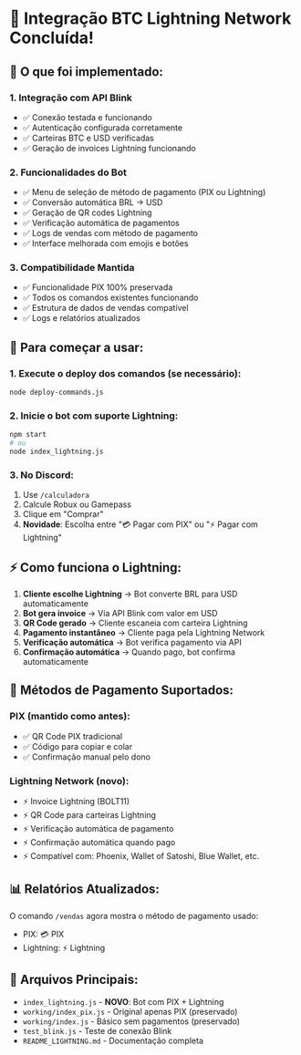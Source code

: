 # 🎉 Integração BTC Lightning Network Concluída!


## 🔧 O que foi implementado:

### 1. **Integração com API Blink**
- ✅ Conexão testada e funcionando
- ✅ Autenticação configurada corretamente  
- ✅ Carteiras BTC e USD verificadas
- ✅ Geração de invoices Lightning funcionando

### 2. **Funcionalidades do Bot**
- ✅ Menu de seleção de método de pagamento (PIX ou Lightning)
- ✅ Conversão automática BRL → USD
- ✅ Geração de QR codes Lightning
- ✅ Verificação automática de pagamentos
- ✅ Logs de vendas com método de pagamento
- ✅ Interface melhorada com emojis e botões

### 3. **Compatibilidade Mantida**
- ✅ Funcionalidade PIX 100% preservada
- ✅ Todos os comandos existentes funcionando
- ✅ Estrutura de dados de vendas compatível
- ✅ Logs e relatórios atualizados

## 🚀 Para começar a usar:

### 1. Execute o deploy dos comandos (se necessário):
```bash
node deploy-commands.js
```

### 2. Inicie o bot com suporte Lightning:
```bash
npm start
# ou
node index_lightning.js
```

### 3. No Discord:
1. Use `/calculadora` 
2. Calcule Robux ou Gamepass
3. Clique em "Comprar"
4. **Novidade**: Escolha entre "💳 Pagar com PIX" ou "⚡ Pagar com Lightning"

## ⚡ Como funciona o Lightning:

1. **Cliente escolhe Lightning** → Bot converte BRL para USD automaticamente
2. **Bot gera invoice** → Via API Blink com valor em USD  
3. **QR Code gerado** → Cliente escaneia com carteira Lightning
4. **Pagamento instantâneo** → Cliente paga pela Lightning Network
5. **Verificação automática** → Bot verifica pagamento via API
6. **Confirmação automática** → Quando pago, bot confirma automaticamente

## 🎯 Métodos de Pagamento Suportados:

### PIX (mantido como antes):
- ✅ QR Code PIX tradicional
- ✅ Código para copiar e colar
- ✅ Confirmação manual pelo dono

### Lightning Network (novo):
- ⚡ Invoice Lightning (BOLT11)
- ⚡ QR Code para carteiras Lightning  
- ⚡ Verificação automática de pagamento
- ⚡ Confirmação automática quando pago
- ⚡ Compatível com: Phoenix, Wallet of Satoshi, Blue Wallet, etc.

## 📊 Relatórios Atualizados:

O comando `/vendas` agora mostra o método de pagamento usado:
- PIX: 💳 PIX
- Lightning: ⚡ Lightning

## 🔧 Arquivos Principais:

- `index_lightning.js` - **NOVO**: Bot com PIX + Lightning
- `working/index_pix.js` - Original apenas PIX (preservado)
- `working/index.js` - Básico sem pagamentos (preservado)
- `test_blink.js` - Teste de conexão Blink
- `README_LIGHTNING.md` - Documentação completa
